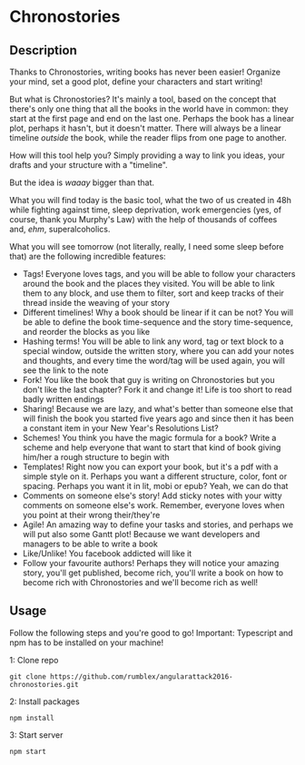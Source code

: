 # Chronostories

## Description
Thanks to Chronostories, writing books has never been easier! 
Organize your mind, set a good plot, define your characters and start writing!

But what is Chronostories? It's mainly a tool, based on the concept that there's only one thing that all the books in the world have in common: they start at the first page and end on the last one.
Perhaps the book has a linear plot, perhaps it hasn't, but it doesn't matter. There will always be a linear timeline *outside* the book, while the reader flips from one page to another.

How will this tool help you? Simply providing a way to link you ideas, your drafts and your structure with a "timeline". 

But the idea is *waaay* bigger than that. 

What you will find today is the basic tool, what the two of us created in 48h while fighting against time, sleep deprivation, work emergencies (yes, of course, thank you Murphy's Law) with the help of thousands of coffees and, *ehm*, superalcoholics.

What you will see tomorrow (not literally, really, I need some sleep before that) are the following incredible features:
- Tags! Everyone loves tags, and you will be able to follow your characters around the book and the places they visited. You will be able to link them to any block, and use them to filter, sort and keep tracks of their thread inside the weaving of your story
- Different timelines! Why a book should be linear if it can be not? You will be able to define the book time-sequence and the story time-sequence, and reorder the blocks as you like
- Hashing terms! You will be able to link any word, tag or text block to a special window, outside the written story, where you can add your notes and thoughts, and every time the word/tag will be used again, you will see the link to the note
- Fork! You like the book that guy is writing on Chronostories but you don't like the last chapter? Fork it and change it! Life is too short to read badly written endings
- Sharing! Because we are lazy, and what's better than someone else that will finish the book you started five years ago and since then it has been a constant item in your New Year's Resolutions List?
- Schemes! You think you have the magic formula for a book? Write a scheme and help everyone that want to start that kind of book giving him/her a rough structure to begin with
- Templates! Right now you can export your book, but it's a pdf with a simple style on it. Perhaps you want a different structure, color, font or spacing. Perhaps you want it in lit, mobi or epub? Yeah, we can do that
- Comments on someone else's story! Add sticky notes with your witty comments on someone else's work. Remember, everyone loves when you point at their wrong their/they're
- Agile! An amazing way to define your tasks and stories, and perhaps we will put also some Gantt plot! Because we want developers and managers to be able to write a book
- Like/Unlike! You facebook addicted will like it
- Follow your favourite authors! Perhaps they will notice your amazing story, you'll get published, become rich, you'll write a book on how to become rich with Chronostories and we'll become rich as well!
## Usage
Follow the following steps and you're good to go! Important: Typescript and npm has to be installed on your machine!

1: Clone repo
```
git clone https://github.com/rumblex/angularattack2016-chronostories.git
```
2: Install packages
```
npm install
```
3: Start server
```
npm start
```
